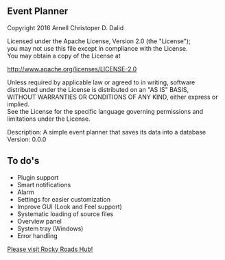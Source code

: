 Event Planner
--------------------------------------
Copyright 2016 Arnell Christoper D. Dalid  

Licensed under the Apache License, Version 2.0 (the "License");  
you may not use this file except in compliance with the License.  
You may obtain a copy of the License at

http://www.apache.org/licenses/LICENSE-2.0

Unless required by applicable law or agreed to in writing, software  
distributed under the License is distributed on an "AS IS" BASIS,  
WITHOUT WARRANTIES OR CONDITIONS OF ANY KIND, either express or implied.  
See the License for the specific language governing permissions and  
limitations under the License.

Description: A simple event planner that saves its data into a database  
Version: 0.0.0

To do's
--------------------------------------
- Plugin support
- Smart notifications
- Alarm
- Settings for easier customization
- Improve GUI (Look and Feel support)
- Systematic loading of source files
- Overview panel
- System tray (Windows)
- Error handling

[Please visit Rocky Roads Hub!](https://rockyroadshub.wordpress.com)